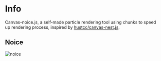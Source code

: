 # Info

Canvas-noice.js, a self-made particle rendering tool using chunks to speed up rendering process, inspired by [hustcc/canvas-nest.js](https://github.com/hustcc/canvas-nest.js).

## Noice

![noice](https://i.imgflip.com/5msu2e.jpg)
